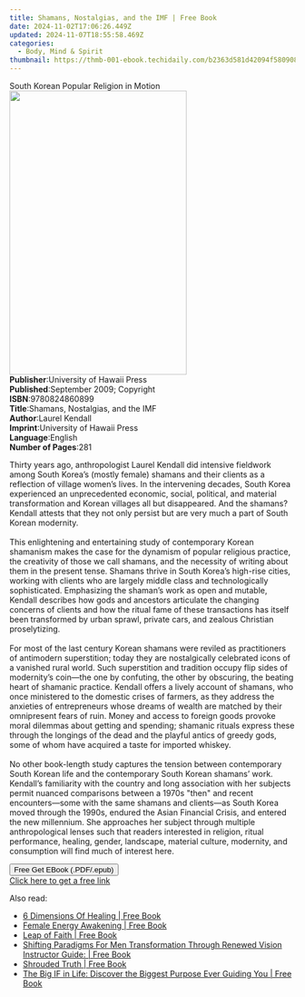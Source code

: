 ```yaml
---
title: Shamans, Nostalgias, and the IMF | Free Book
date: 2024-11-02T17:06:26.449Z
updated: 2024-11-07T18:55:58.469Z
categories:
  - Body, Mind & Spirit
thumbnail: https://thmb-001-ebook.techidaily.com/b2363d581d42094f58090872f835c4b61aa822c64594c77ffd2615b241c42a00.jpg
---
```

<main id="book-container">
  <div class="flex flex-col">
    <div class="book-brief flex-1 py-6 px-4 sm:p-6 md:py-10 md:px-8">
      <!-- brief-->
      <div class="book-brief-main">South Korean Popular Religion in Motion</div>
    </div>
    <div
      class="book-meta-info flex-1 grid gap-4 col-start-1 col-end-3 row-start-1 sm:mb-6 sm:grid-cols-4 lg:gap-6 lg:col-start-2 lg:row-end-6 lg:row-span-6 lg:mb-0"
    >
      <div
        class="book-meta-info-left place-content-center mt-4 p-4 text-sm leading-6 col-start-2 col-span-2 dark:text-slate-400"
      >
        <img
          class="w-full h-500 object-cover rounded-lg sm:h-255 sm:col-span-2 lg:col-span-full"
          src="https://img-001-ebook.techidaily.com/37876168104e5171faea4dbfa28bfddced29d210c32adad0896cb9be5230bea6.jpg"
          alt=""
          width="312"
          height="500"
        />
      </div>
      <div
        class="book-meta-info-right mt-2 col-start-1 row-start-2 col-span-3 self-center"
      >
        <!-- meta data  -->
        <div class="flex flex-col px-4 md:px-8">
          <div class="flex-1">
            <strong>Publisher</strong>:<span class="px-2"
              >University of Hawaii Press</span
            >
          </div>
          <div class="flex-1">
            <strong>Published</strong>:<span class="px-2"
              >September 2009; Copyright</span
            >
          </div>
          <div class="flex-1">
            <strong>ISBN</strong>:<span class="px-2">9780824860899</span>
          </div>
          <div class="flex-1">
            <strong>Title</strong>:<span class="px-2"
              >Shamans, Nostalgias, and the IMF</span
            >
          </div>
          <div class="flex-1">
            <strong>Author</strong>:<span class="px-2">Laurel Kendall</span>
          </div>
          <div class="flex-1">
            <strong>Imprint</strong>:<span class="px-2"
              >University of Hawaii Press</span
            >
          </div>
          <div class="flex-1">
            <strong>Language</strong>:<span class="px-2">English</span>
          </div>
          <div class="flex-1">
            <strong>Number of Pages</strong>:<span class="px-2">281</span>
          </div>
        </div>
      </div>
    </div>
    <div class="book-description flex-1 py-6 px-4 sm:p-6 md:py-10 md:px-8">
      <div class="book-description-main">
        <div accordion-content="" id="description">
          <p>
            Thirty years ago, anthropologist Laurel Kendall did intensive
            fieldwork among South Korea’s (mostly female) shamans and their
            clients as a reflection of village women’s lives. In the intervening
            decades, South Korea experienced an unprecedented economic, social,
            political, and material transformation and Korean villages all but
            disappeared. And the shamans? Kendall attests that they not only
            persist but are very much a part of South Korean modernity.<br /><br />This
            enlightening and entertaining study of contemporary Korean shamanism
            makes the case for the dynamism of popular religious practice, the
            creativity of those we call shamans, and the necessity of writing
            about them in the present tense. Shamans thrive in South Korea’s
            high-rise cities, working with clients who are largely middle class
            and technologically sophisticated. Emphasizing the shaman’s work as
            open and mutable, Kendall describes how gods and ancestors
            articulate the changing concerns of clients and how the ritual fame
            of these transactions has itself been transformed by urban sprawl,
            private cars, and zealous Christian proselytizing.<br /><br />For
            most of the last century Korean shamans were reviled as
            practitioners of antimodern superstition; today they are
            nostalgically celebrated icons of a vanished rural world. Such
            superstition and tradition occupy flip sides of modernity’s coin—the
            one by confuting, the other by obscuring, the beating heart of
            shamanic practice. Kendall offers a lively account of shamans, who
            once ministered to the domestic crises of farmers, as they address
            the anxieties of entrepreneurs whose dreams of wealth are matched by
            their omnipresent fears of ruin. Money and access to foreign goods
            provoke moral dilemmas about getting and spending; shamanic rituals
            express these through the longings of the dead and the playful
            antics of greedy gods, some of whom have acquired a taste for
            imported whiskey. <br /><br />No other book-length study captures
            the tension between contemporary South Korean life and the
            contemporary South Korean shamans’ work. Kendall’s familiarity with
            the country and long association with her subjects permit nuanced
            comparisons between a 1970s "then" and recent encounters—some with
            the same shamans and clients—as South Korea moved through the 1990s,
            endured the Asian Financial Crisis, and entered the new millennium.
            She approaches her subject through multiple anthropological lenses
            such that readers interested in religion, ritual performance,
            healing, gender, landscape, material culture, modernity, and
            consumption will find much of interest here.
          </p>
        </div>
        <div class="accordion-fader"></div>
      </div>
    </div>
    <div class="book-excerpts flex-1 py-6 px-4 sm:p-6 md:py-10 md:px-8"></div>
    <div
      class="book-about-author flex-1 py-6 px-4 sm:p-6 md:py-10 md:px-8"
    ></div>
    <div class="book-free-get flex-1 py-6 px-4 sm:p-6 md:py-10 md:px-8">
      <button
        id="btn-free-get"
        class="bg-blue-500 hover:bg-blue-700 text-white font-bold py-2 px-4 rounded"
      >
        Free Get EBook (.PDF/.epub)
      </button>
      <div id="countdown-display" class="px-2 text-lg mt-2"></div>
      <a
        id="free-link"
        class="hidden bg-blue-500 hover:bg-blue-700 text-white font-bold py-2 px-4 rounded"
        href="https://www.ebooks.com/en-us/book/96330992/shamans-nostalgias-and-the-imf/laurel-kendall/"
        target="_blank"
        >Click here to get a free link</a
      >
    </div>
    <script>
      let countdownTime = 0;
      let countdownInterval = null;
      document
        .getElementById('btn-free-get')
        .addEventListener('click', startCountdown);
      function startCountdown() {
        countdownTime = new Date().getTime() + 60000 * 3;
        countdownInterval = setInterval(updateCountdown, 1000);
        document.getElementById('btn-free-get').disabled = true;
        document
          .getElementById('btn-free-get')
          .classList.add('bg-gray-500', 'cursor-not-allowed');
      }
      function updateCountdown() {
        let currentTime = new Date().getTime();
        let timeLeft = countdownTime - currentTime;
        let secondsLeft = Math.floor(timeLeft / 1000);
        document.getElementById('countdown-display').innerHTML =
          `Remaining time: ${secondsLeft} seconds.`;
        if (secondsLeft <= 0) {
          clearInterval(countdownInterval);
          document.getElementById('btn-free-get').classList.add('hidden');
          document.getElementById('free-link').classList.remove('hidden');
          document.getElementById('countdown-display').innerHTML = '';
        }
      }
    </script>
  </div>
</main>

<ins class="adsbygoogle"
      style="display:block"
      data-ad-client="ca-pub-7571918770474297"
      data-ad-slot="8358498916"
      data-ad-format="auto"
      data-full-width-responsive="true"></ins>
    

<span class="atpl-alsoreadstyle">Also read:</span>
<div><ul>
<li><a href="https://novels-ebooks.techidaily.com/209855781-9780648014010-6-dimensions-of-healing/"><u>6 Dimensions Of Healing | Free Book</u></a></li>
<li><a href="https://novels-ebooks.techidaily.com/209855793-9781784569501-female-energy-awakening/"><u>Female Energy Awakening | Free Book</u></a></li>
<li><a href="https://novels-ebooks.techidaily.com/209855553-9781938015465-leap-of-faith/"><u>Leap of Faith | Free Book</u></a></li>
<li><a href="https://novels-ebooks.techidaily.com/209855758-9780990885986-shifting-paradigms-for-men-transformation-through-renewed-vision-instructor-guide/"><u>Shifting Paradigms For Men Transformation Through Renewed Vision Instructor Guide: | Free Book</u></a></li>
<li><a href="https://novels-ebooks.techidaily.com/209855506-9780992924898-shrouded-truth/"><u>Shrouded Truth | Free Book</u></a></li>
<li><a href="https://novels-ebooks.techidaily.com/209855780-9781944796051-the-big-if-in-life-discover-the-biggest-purpose-ever-guiding-you/"><u>The Big IF in Life: Discover the Biggest Purpose Ever Guiding You | Free Book</u></a></li>
</ul></div>

